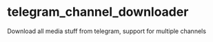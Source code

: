 # telegram_channel_downloader
Download all media stuff from telegram, support for multiple channels
